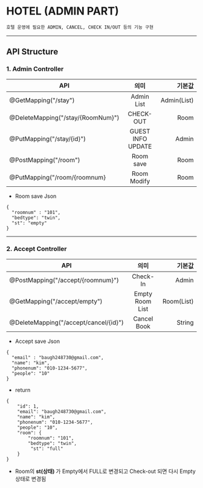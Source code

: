 # HOTEL (ADMIN PART)

```bash
호텔 운영에 필요한 ADMIN, CANCEL, CHECK IN/OUT 등의 기능 구현
```
---

## API Structure
### 1. Admin Controller

| API | 의미 | 기본값 |
|---|:---:|---:|
| @GetMapping("/stay") | Admin List  | Admin(List) |
| @DeleteMapping("/stay/{RoomNum}") | CHECK-OUT |  Room |
| @PutMapping("/stay/{id}") | GUEST INFO UPDATE  | Admin |
| @PostMapping("/room") | Room save  | Room |
| @PutMapping("/room/{roomnum}| Room Modify | Room |

* Room save Json
```
{
  "roomnum" : "101",
  "bedtype": "twin",
  "st": "empty"
}
```

---

### 2. Accept Controller

| API | 의미 | 기본값 |
|---|:---:|---:|
| @PostMapping("/accept/{roomnum}") | Check-In  | Admin |
| @GetMapping("/accept/empty") | Empty Room List |  Room(List) |
| @DeleteMapping("/accept/cancel/{id}") | Cancel Book  | String |

* Accept save Json
```
{
  "email" : "baugh248730@gmail.com",
  "name": "kim",
  "phonenum": "010-1234-5677",
  "people": "10"
}
```

* return
```
{
    "id": 1,
    "email": "baugh248730@gmail.com",
    "name": "kim",
    "phonenum": "010-1234-5677",
    "people": "10",
    "room": {
        "roomnum": "101",
        "bedtype": "twin",
         "st": "full"
    }
}
```

* Room의 <b> st(상태) </b> 가 Empty에서 FULL로 변경되고
Check-out 되면 다시 Empty 상태로 변경됨

